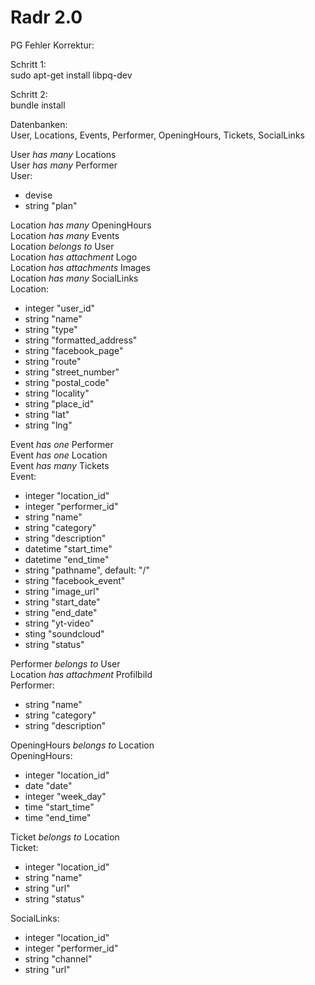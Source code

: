 # Radr 2.0

PG Fehler Korrektur:

Schritt 1:  
sudo apt-get install libpq-dev  

Schritt 2:  
bundle install  

Datenbanken:  
User, Locations, Events, Performer, OpeningHours, Tickets, SocialLinks  

User _has many_ Locations  
User _has many_ Performer  
User:   
* devise   
* string "plan"   


Location _has many_ OpeningHours  
Location _has many_ Events  
Location _belongs to_ User  
Location _has attachment_ Logo  
Location _has attachments_ Images  
Location _has many_ SocialLinks  
Location:  
* integer "user_id"  
* string "name"  
* string "type"  
* string "formatted_address"  
* string "facebook_page"  
* string "route"  
* string "street_number"  
* string "postal_code"  
* string "locality"  
* string "place_id"  
* string "lat"  
* string "lng"  

Event _has one_ Performer  
Event _has one_ Location  
Event _has many_ Tickets  
Event:  
* integer "location_id"  
* integer "performer_id"  
* string "name"  
* string "category"  
* string "description"  
* datetime "start_time"  
* datetime "end_time"  
* string "pathname", default: "/"  
* string "facebook_event"  
* string "image_url"  
* string "start_date"  
* string "end_date"  
* string "yt-video"  
* sting "soundcloud"  
* string "status"  

Performer _belongs to_ User  
Location _has attachment_ Profilbild  
Performer:  
* string "name"  
* string "category"  
* string "description"  

OpeningHours _belongs to_ Location  
OpeningHours:  
* integer "location_id"  
* date "date"  
* integer "week_day"  
* time "start_time"  
* time "end_time"  

Ticket _belongs to_ Location  
Ticket:  
* integer "location_id"  
* string "name"  
* string "url"  
* string "status"  

SocialLinks:  
* integer "location_id"  
* integer "performer_id"  
* string "channel"  
* string "url"  